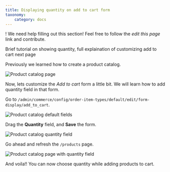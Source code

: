 ```yaml
---
title: Displaying quantity on add to cart form
taxonomy:
    category: docs
---
```


! We need help filling out this section! Feel free to follow the *edit this page* link and contribute.

Brief tutorial on showing quantity, full explaination of customizing add to cart next page


Previously we learned how to create a product catalog.

![Product catalog page](product_catalog_page.png)

Now, lets customize the *Add to cart* form a little bit. We will learn how to
add quantity field in that form.

Go to `/admin/commerce/config/order-item-types/default/edit/form-display/add_to_cart`.

![Product catalog default fields](product_catalog_default_fields.png)

Drag the **Quantity** field, and **Save** the form.

![Product catalog quantity field](product_catalog_quantity_field.png)

Go ahead and refresh the ``/products`` page.

![Product catalog page with quantity field](product_catalog_page_quantity.png)

And voila!! You can now choose quantity while adding products to cart.
